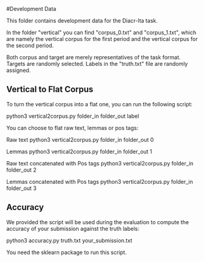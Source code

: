#Development Data

This folder contains development data for the Diacr-Ita task.

In the folder "vertical" you can find "corpus_0.txt" and "corpus_1.txt", which are namely the vertical corpus for the first period and the vertical corpus for the second period.

Both corpus and target are merely representatives of the task format. Targets are randomly selected.
Labels in the "truth.txt" file are randomly assigned.


## Vertical to Flat Corpus

To turn the vertical corpus into a flat one, you can run the following script:

python3 vertical2corpus.py folder_in folder_out label

You can choose to flat raw text, lemmas or pos tags:

Raw text
python3 vertical2corpus.py folder_in folder_out 0

Lemmas
python3 vertical2corpus.py folder_in folder_out 1

Raw text concatenated with Pos tags
python3 vertical2corpus.py folder_in folder_out 2

Lemmas concatenated with Pos tags
python3 vertical2corpus.py folder_in folder_out 3

## Accuracy

We provided the script will be used during the evaluation to compute the accuracy of your submission against the truth labels:

python3 accuracy.py truth.txt your_submission.txt

You need the sklearn package to run this script.
